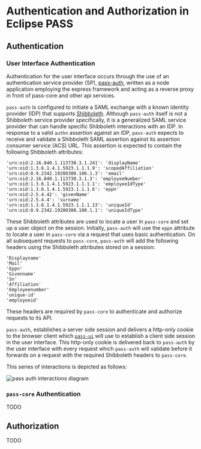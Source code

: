 # Authentication and Authorization in Eclipse PASS

## Authentication

### User Interface Authentication

Authentication for the user interface occurs through the use of an authentication service provider (SP), [pass-auth](https://github.com/eclipse-pass/pass-auth), written as a node application employing the express framework and acting as a reverse proxy in front of pass-core and other api services.

`pass-auth` is configured to initiate a SAML exchange with a known identity provider (IDP) that supports [Shibboleth](https://shibboleth.atlassian.net/wiki/spaces/CONCEPT/overview). Although `pass-auth` itself is not a Shibboleth service provider specifically, it is a generalized SAML service provider that can handle specific Shibboleth interactions with an IDP. In response to a valid `authn` assertion against an IDP, `pass-auth` expects to receive and validate a Shibboleth SAML assertion against its assertion consumer service (ACS) URL. This assertion is expected to contain the following Shibboleth attributes:

```
'urn:oid:2.16.840.1.113730.3.1.241': 'displayName'
'urn:oid:1.3.6.1.4.1.5923.1.1.1.9': 'scopedAffiliation'
'urn:oid:0.9.2342.19200300.100.1.3': 'email'
'urn:oid:2.16.840.1.113730.3.1.3': 'employeeNumber'
'urn:oid:1.3.6.1.4.1.5923.1.1.1.1': 'employeeIdType'
'urn:oid:1.3.6.1.4.1.5923.1.1.1.6': 'eppn'
'urn:oid:2.5.4.42': 'givenName'
'urn:oid:2.5.4.4': 'surname'
'urn:oid:1.3.6.1.4.1.5923.1.1.1.13': 'uniqueId'
'urn:oid:0.9.2342.19200300.100.1.1': 'uniqueIdType'
```

These Shibboleth attributes are used to locate a user in `pass-core` and set up a user object on the session. Initially, `pass-auth` will use the `eppn` attribute to locate a user in `pass-core` via a request that uses basic authentication. On all subsequent requests to `pass-core`, `pass-auth` will add the following headers using the Shibboleth attributes stored on a session:

```
'Displayname'
'Mail'
'Eppn'
'Givenname'
'Sn'
'Affiliation'
'Employeenumber'
'unique-id'
'employeeid'
```

These headers are required by `pass-core` to authenticate and authorize requests to its API.

`pass-auth`, establishes a server side session and delivers a http-only cookie to the browser client which [`pass-ui`](https://github.com/eclipse-pass/pass-ui/) will use to establish a client side session in the user interface. This http-only cookie is delivered back to `pass-auth` by the user interface with every request which `pass-auth` will validate before it forwards on a request with the required Shibboleth headers to `pass-core`. 

This series of interactions is depicted as follows:

![pass auth interactions diagram](https://user-images.githubusercontent.com/6305935/234353077-519a6987-96bc-44df-80e1-ee06920bcb40.png)

### `pass-core` Authentication

TODO

## Authorization

TODO
